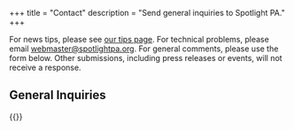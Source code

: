 +++
title = "Contact"
description = "Send general inquiries to Spotlight PA."
+++

For news tips, please see [our tips page](/tips/). For technical problems, please email <webmaster@spotlightpa.org>. For general comments, please use the form below. Other submissions, including press releases or events, will not receive a response.

## General Inquiries
{{<contact-form>}}
